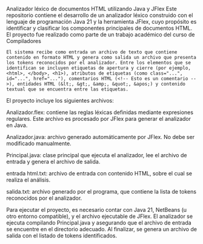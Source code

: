 Analizador léxico de documentos HTML utilizando Java y JFlex
Este repositorio contiene el desarrollo de un analizador léxico construido con el lenguaje de programación Java 21 y la herramienta JFlex, cuyo propósito es identificar y clasificar los componentes principales de documentos HTML. El proyecto fue realizado como parte de un trabajo académico del curso de Compiladores
```
El sistema recibe como entrada un archivo de texto que contiene contenido en formato HTML y genera como salida un archivo que presenta los tokens reconocidos por el analizador. Entre los elementos que se identifican se incluyen etiquetas de apertura y cierre (por ejemplo, <html>, </body>, <h1>), atributos de etiquetas (como class="...", id="...", href="..."), comentarios HTML (<!-- Esto es un comentario -->), entidades HTML (&lt;, &gt;, &amp;, &quot;, &apos;) y contenido textual que se encuentra entre las etiquetas.
```
El proyecto incluye los siguientes archivos:

Analizador.flex: contiene las reglas léxicas definidas mediante expresiones regulares. Este archivo es procesado por JFlex para generar el analizador en Java.

Analizador.java: archivo generado automáticamente por JFlex. No debe ser modificado manualmente.

Principal.java: clase principal que ejecuta el analizador, lee el archivo de entrada y genera el archivo de salida.

entrada html.txt: archivo de entrada con contenido HTML, sobre el cual se realiza el análisis.

salida.txt: archivo generado por el programa, que contiene la lista de tokens reconocidos por el analizador.

Para ejecutar el proyecto, es necesario contar con Java 21, NetBeans (u otro entorno compatible), y el archivo ejecutable de JFlex. El analizador se ejecuta compilando Principal.java y asegurando que el archivo de entrada se encuentre en el directorio adecuado. Al finalizar, se genera un archivo de salida con el listado de tokens identificados.
